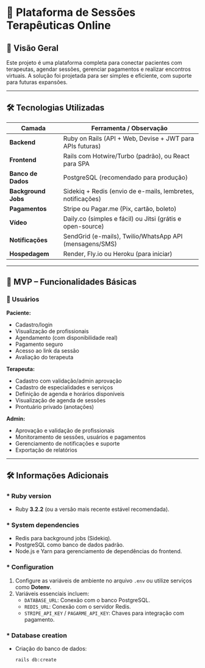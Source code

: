 # 🧠 Plataforma de Sessões Terapêuticas Online

## 📖 Visão Geral
Este projeto é uma plataforma completa para conectar pacientes com terapeutas, agendar sessões, gerenciar pagamentos e realizar encontros virtuais. A solução foi projetada para ser simples e eficiente, com suporte para futuras expansões.

---

## 🛠️ Tecnologias Utilizadas
| Camada             | Ferramenta / Observação                           |
|--------------------|---------------------------------------------------|
| **Backend**        | Ruby on Rails (API + Web, Devise + JWT para APIs futuras) |
| **Frontend**       | Rails com Hotwire/Turbo (padrão), ou React para SPA |
| **Banco de Dados** | PostgreSQL (recomendado para produção)            |
| **Background Jobs**| Sidekiq + Redis (envio de e-mails, lembretes, notificações) |
| **Pagamentos**     | Stripe ou Pagar.me (Pix, cartão, boleto)          |
| **Vídeo**          | Daily.co (simples e fácil) ou Jitsi (grátis e open-source) |
| **Notificações**   | SendGrid (e-mails), Twilio/WhatsApp API (mensagens/SMS) |
| **Hospedagem**     | Render, Fly.io ou Heroku (para iniciar)           |

---

## 📐 MVP – Funcionalidades Básicas
### 👥 Usuários
**Paciente:**
- Cadastro/login
- Visualização de profissionais
- Agendamento (com disponibilidade real)
- Pagamento seguro
- Acesso ao link da sessão
- Avaliação do terapeuta

**Terapeuta:**
- Cadastro com validação/admin aprovação
- Cadastro de especialidades e serviços
- Definição de agenda e horários disponíveis
- Visualização de agenda de sessões
- Prontuário privado (anotações)

**Admin:**
- Aprovação e validação de profissionais
- Monitoramento de sessões, usuários e pagamentos
- Gerenciamento de notificações e suporte
- Exportação de relatórios

---

## 🛠️ Informações Adicionais

### * Ruby version
- Ruby **3.2.2** (ou a versão mais recente estável recomendada).

### * System dependencies
- Redis para background jobs (Sidekiq).
- PostgreSQL como banco de dados padrão.
- Node.js e Yarn para gerenciamento de dependências do frontend.

### * Configuration
1. Configure as variáveis de ambiente no arquivo `.env` ou utilize serviços como **Dotenv**.
2. Variáveis essenciais incluem:
   - `DATABASE_URL`: Conexão com o banco PostgreSQL.
   - `REDIS_URL`: Conexão com o servidor Redis.
   - `STRIPE_API_KEY` / `PAGARME_API_KEY`: Chaves para integração com pagamento.

### * Database creation
- Criação do banco de dados:
  ```bash
  rails db:create
